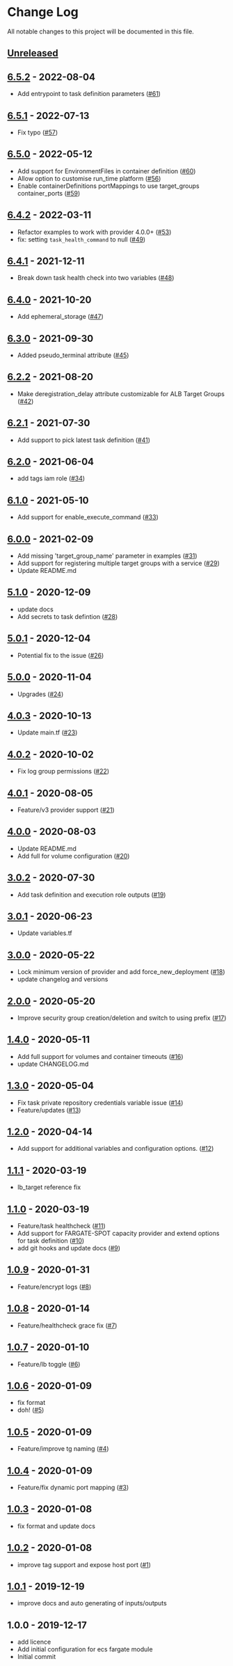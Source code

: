 # Change Log

All notable changes to this project will be documented in this file.

<a name="unreleased"></a>
## [Unreleased]



<a name="6.5.2"></a>
## [6.5.2] - 2022-08-04

- Add entrypoint to task definition parameters ([#61](https://github.com/umotif-public/terraform-aws-ecs-fargate/issues/61))


<a name="6.5.1"></a>
## [6.5.1] - 2022-07-13

- Fix typo ([#57](https://github.com/umotif-public/terraform-aws-ecs-fargate/issues/57))


<a name="6.5.0"></a>
## [6.5.0] - 2022-05-12

- Add support for EnvironmentFiles in container definition ([#60](https://github.com/umotif-public/terraform-aws-ecs-fargate/issues/60))
- Allow option to customise run_time platform ([#56](https://github.com/umotif-public/terraform-aws-ecs-fargate/issues/56))
- Enable containerDefinitions portMappings to use target_groups container_ports ([#59](https://github.com/umotif-public/terraform-aws-ecs-fargate/issues/59))


<a name="6.4.2"></a>
## [6.4.2] - 2022-03-11

- Refactor examples to work with provider 4.0.0+ ([#53](https://github.com/umotif-public/terraform-aws-ecs-fargate/issues/53))
- fix: setting `task_health_command` to null ([#49](https://github.com/umotif-public/terraform-aws-ecs-fargate/issues/49))


<a name="6.4.1"></a>
## [6.4.1] - 2021-12-11

- Break down task health check into two variables ([#48](https://github.com/umotif-public/terraform-aws-ecs-fargate/issues/48))


<a name="6.4.0"></a>
## [6.4.0] - 2021-10-20

- Add ephemeral_storage ([#47](https://github.com/umotif-public/terraform-aws-ecs-fargate/issues/47))


<a name="6.3.0"></a>
## [6.3.0] - 2021-09-30

- Added pseudo_terminal attribute ([#45](https://github.com/umotif-public/terraform-aws-ecs-fargate/issues/45))


<a name="6.2.2"></a>
## [6.2.2] - 2021-08-20

- Make deregistration_delay attribute customizable for ALB Target Groups ([#42](https://github.com/umotif-public/terraform-aws-ecs-fargate/issues/42))


<a name="6.2.1"></a>
## [6.2.1] - 2021-07-30

- Add support to pick latest task definition ([#41](https://github.com/umotif-public/terraform-aws-ecs-fargate/issues/41))


<a name="6.2.0"></a>
## [6.2.0] - 2021-06-04

- add tags iam role ([#34](https://github.com/umotif-public/terraform-aws-ecs-fargate/issues/34))


<a name="6.1.0"></a>
## [6.1.0] - 2021-05-10

- Add support for enable_execute_command ([#33](https://github.com/umotif-public/terraform-aws-ecs-fargate/issues/33))


<a name="6.0.0"></a>
## [6.0.0] - 2021-02-09

- Add missing 'target_group_name' parameter in examples ([#31](https://github.com/umotif-public/terraform-aws-ecs-fargate/issues/31))
- Add support for registering multiple target groups with a service ([#29](https://github.com/umotif-public/terraform-aws-ecs-fargate/issues/29))
- Update README.md


<a name="5.1.0"></a>
## [5.1.0] - 2020-12-09

- update docs
- Add secrets to task defintion ([#28](https://github.com/umotif-public/terraform-aws-ecs-fargate/issues/28))


<a name="5.0.1"></a>
## [5.0.1] - 2020-12-04

- Potential fix to the issue ([#26](https://github.com/umotif-public/terraform-aws-ecs-fargate/issues/26))


<a name="5.0.0"></a>
## [5.0.0] - 2020-11-04

- Upgrades ([#24](https://github.com/umotif-public/terraform-aws-ecs-fargate/issues/24))


<a name="4.0.3"></a>
## [4.0.3] - 2020-10-13

- Update main.tf ([#23](https://github.com/umotif-public/terraform-aws-ecs-fargate/issues/23))


<a name="4.0.2"></a>
## [4.0.2] - 2020-10-02

- Fix log group permissions ([#22](https://github.com/umotif-public/terraform-aws-ecs-fargate/issues/22))


<a name="4.0.1"></a>
## [4.0.1] - 2020-08-05

- Feature/v3 provider support ([#21](https://github.com/umotif-public/terraform-aws-ecs-fargate/issues/21))


<a name="4.0.0"></a>
## [4.0.0] - 2020-08-03

- Update README.md
- Add full for volume configuration ([#20](https://github.com/umotif-public/terraform-aws-ecs-fargate/issues/20))


<a name="3.0.2"></a>
## [3.0.2] - 2020-07-30

- Add task definition and execution role outputs  ([#19](https://github.com/umotif-public/terraform-aws-ecs-fargate/issues/19))


<a name="3.0.1"></a>
## [3.0.1] - 2020-06-23

- Update variables.tf


<a name="3.0.0"></a>
## [3.0.0] - 2020-05-22

- Lock minimum version of provider and add force_new_deployment ([#18](https://github.com/umotif-public/terraform-aws-ecs-fargate/issues/18))
- update changelog and versions


<a name="2.0.0"></a>
## [2.0.0] - 2020-05-20

- Improve security group creation/deletion and switch to using prefix ([#17](https://github.com/umotif-public/terraform-aws-ecs-fargate/issues/17))


<a name="1.4.0"></a>
## [1.4.0] - 2020-05-11

- Add full support for volumes and container timeouts ([#16](https://github.com/umotif-public/terraform-aws-ecs-fargate/issues/16))
- update CHANGELOG.md


<a name="1.3.0"></a>
## [1.3.0] - 2020-05-04

- Fix task private repository credentials variable issue ([#14](https://github.com/umotif-public/terraform-aws-ecs-fargate/issues/14))
- Feature/updates ([#13](https://github.com/umotif-public/terraform-aws-ecs-fargate/issues/13))


<a name="1.2.0"></a>
## [1.2.0] - 2020-04-14

- Add support for additional variables and configuration options. ([#12](https://github.com/umotif-public/terraform-aws-ecs-fargate/issues/12))


<a name="1.1.1"></a>
## [1.1.1] - 2020-03-19

- lb_target reference fix


<a name="1.1.0"></a>
## [1.1.0] - 2020-03-19

- Feature/task healthcheck ([#11](https://github.com/umotif-public/terraform-aws-ecs-fargate/issues/11))
- Add support for FARGATE-SPOT capacity provider and extend options for task definition ([#10](https://github.com/umotif-public/terraform-aws-ecs-fargate/issues/10))
- add git hooks and update docs ([#9](https://github.com/umotif-public/terraform-aws-ecs-fargate/issues/9))


<a name="1.0.9"></a>
## [1.0.9] - 2020-01-31

- Feature/encrypt logs ([#8](https://github.com/umotif-public/terraform-aws-ecs-fargate/issues/8))


<a name="1.0.8"></a>
## [1.0.8] - 2020-01-14

- Feature/healthcheck grace fix ([#7](https://github.com/umotif-public/terraform-aws-ecs-fargate/issues/7))


<a name="1.0.7"></a>
## [1.0.7] - 2020-01-10

- Feature/lb toggle ([#6](https://github.com/umotif-public/terraform-aws-ecs-fargate/issues/6))


<a name="1.0.6"></a>
## [1.0.6] - 2020-01-09

- fix format
- doh! ([#5](https://github.com/umotif-public/terraform-aws-ecs-fargate/issues/5))


<a name="1.0.5"></a>
## [1.0.5] - 2020-01-09

- Feature/improve tg naming ([#4](https://github.com/umotif-public/terraform-aws-ecs-fargate/issues/4))


<a name="1.0.4"></a>
## [1.0.4] - 2020-01-09

- Feature/fix dynamic port mapping ([#3](https://github.com/umotif-public/terraform-aws-ecs-fargate/issues/3))


<a name="1.0.3"></a>
## [1.0.3] - 2020-01-08

- fix format and update docs


<a name="1.0.2"></a>
## [1.0.2] - 2020-01-08

- improve tag support and expose host port ([#1](https://github.com/umotif-public/terraform-aws-ecs-fargate/issues/1))


<a name="1.0.1"></a>
## [1.0.1] - 2019-12-19

- improve docs and auto generating of inputs/outputs


<a name="1.0.0"></a>
## 1.0.0 - 2019-12-17

- add licence
- Add initial configuration for ecs fargate module
- Initial commit


[Unreleased]: https://github.com/umotif-public/terraform-aws-ecs-fargate/compare/6.5.2...HEAD
[6.5.2]: https://github.com/umotif-public/terraform-aws-ecs-fargate/compare/6.5.1...6.5.2
[6.5.1]: https://github.com/umotif-public/terraform-aws-ecs-fargate/compare/6.5.0...6.5.1
[6.5.0]: https://github.com/umotif-public/terraform-aws-ecs-fargate/compare/6.4.2...6.5.0
[6.4.2]: https://github.com/umotif-public/terraform-aws-ecs-fargate/compare/6.4.1...6.4.2
[6.4.1]: https://github.com/umotif-public/terraform-aws-ecs-fargate/compare/6.4.0...6.4.1
[6.4.0]: https://github.com/umotif-public/terraform-aws-ecs-fargate/compare/6.3.0...6.4.0
[6.3.0]: https://github.com/umotif-public/terraform-aws-ecs-fargate/compare/6.2.2...6.3.0
[6.2.2]: https://github.com/umotif-public/terraform-aws-ecs-fargate/compare/6.2.1...6.2.2
[6.2.1]: https://github.com/umotif-public/terraform-aws-ecs-fargate/compare/6.2.0...6.2.1
[6.2.0]: https://github.com/umotif-public/terraform-aws-ecs-fargate/compare/6.1.0...6.2.0
[6.1.0]: https://github.com/umotif-public/terraform-aws-ecs-fargate/compare/6.0.0...6.1.0
[6.0.0]: https://github.com/umotif-public/terraform-aws-ecs-fargate/compare/5.1.0...6.0.0
[5.1.0]: https://github.com/umotif-public/terraform-aws-ecs-fargate/compare/5.0.1...5.1.0
[5.0.1]: https://github.com/umotif-public/terraform-aws-ecs-fargate/compare/5.0.0...5.0.1
[5.0.0]: https://github.com/umotif-public/terraform-aws-ecs-fargate/compare/4.0.3...5.0.0
[4.0.3]: https://github.com/umotif-public/terraform-aws-ecs-fargate/compare/4.0.2...4.0.3
[4.0.2]: https://github.com/umotif-public/terraform-aws-ecs-fargate/compare/4.0.1...4.0.2
[4.0.1]: https://github.com/umotif-public/terraform-aws-ecs-fargate/compare/4.0.0...4.0.1
[4.0.0]: https://github.com/umotif-public/terraform-aws-ecs-fargate/compare/3.0.2...4.0.0
[3.0.2]: https://github.com/umotif-public/terraform-aws-ecs-fargate/compare/3.0.1...3.0.2
[3.0.1]: https://github.com/umotif-public/terraform-aws-ecs-fargate/compare/3.0.0...3.0.1
[3.0.0]: https://github.com/umotif-public/terraform-aws-ecs-fargate/compare/2.0.0...3.0.0
[2.0.0]: https://github.com/umotif-public/terraform-aws-ecs-fargate/compare/1.4.0...2.0.0
[1.4.0]: https://github.com/umotif-public/terraform-aws-ecs-fargate/compare/1.3.0...1.4.0
[1.3.0]: https://github.com/umotif-public/terraform-aws-ecs-fargate/compare/1.2.0...1.3.0
[1.2.0]: https://github.com/umotif-public/terraform-aws-ecs-fargate/compare/1.1.1...1.2.0
[1.1.1]: https://github.com/umotif-public/terraform-aws-ecs-fargate/compare/1.1.0...1.1.1
[1.1.0]: https://github.com/umotif-public/terraform-aws-ecs-fargate/compare/1.0.9...1.1.0
[1.0.9]: https://github.com/umotif-public/terraform-aws-ecs-fargate/compare/1.0.8...1.0.9
[1.0.8]: https://github.com/umotif-public/terraform-aws-ecs-fargate/compare/1.0.7...1.0.8
[1.0.7]: https://github.com/umotif-public/terraform-aws-ecs-fargate/compare/1.0.6...1.0.7
[1.0.6]: https://github.com/umotif-public/terraform-aws-ecs-fargate/compare/1.0.5...1.0.6
[1.0.5]: https://github.com/umotif-public/terraform-aws-ecs-fargate/compare/1.0.4...1.0.5
[1.0.4]: https://github.com/umotif-public/terraform-aws-ecs-fargate/compare/1.0.3...1.0.4
[1.0.3]: https://github.com/umotif-public/terraform-aws-ecs-fargate/compare/1.0.2...1.0.3
[1.0.2]: https://github.com/umotif-public/terraform-aws-ecs-fargate/compare/1.0.1...1.0.2
[1.0.1]: https://github.com/umotif-public/terraform-aws-ecs-fargate/compare/1.0.0...1.0.1
